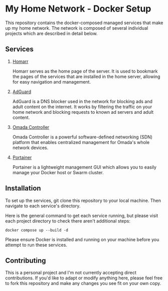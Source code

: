 # My Home Network - Docker Setup

This repository contains the docker-composed managed services that make up my home network. The network is composed of several individual projects which are described in detail below.

## Services

1. [Homarr](./homarr/docker-compose.yml)

   Homarr serves as the home page of the server. It is used to bookmark the pages of the services that are installed in the home server, allowing for easy navigation and management.


1. [AdGuard](./adguard/docker-compose.yml)

   AdGuard is a DNS blocker used in the network for blocking ads and adult content on the internet. It works by filtering the traffic on your home network and blocking requests to known ad servers and adult content.


1. [Omada Controller](./omada-controller/docker-compose.yml)

   Omada Controller is a powerful software-defined networking (SDN) platform that enables centralized management for Omada's whole network devices.


4. [Portainer](./portainer/docker-compose.yml)

   Portainer is a lightweight management GUI which allows you to easily manage your Docker host or Swarm cluster.

## Installation

To set up the services, git clone this repository to your local machine. Then navigate to each service's directory.

Here is the general command to get each service running, but please visit each project directory to check there aren't additional steps:

```shell
docker compose up --build -d
```

Please ensure Docker is installed and running on your machine before you attempt to run these services.

## Contributing

This is a personal project and I'm not currently accepting direct contributions. If you'd like to adapt or modify anything here, please feel free to fork this repository and make any changes you see fit on your own copy.